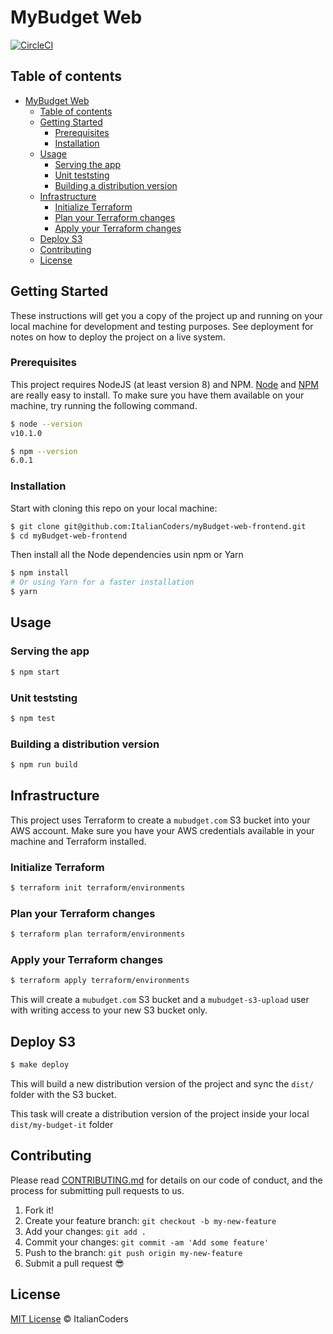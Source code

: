 # MyBudget Web

[![CircleCI](https://circleci.com/gh/ItalianCoders/myBudget-web-frontend.svg?style=svg)](https://circleci.com/gh/ItalianCoders/myBudget-web-frontend)

## Table of contents

- [MyBudget Web](#mybudget-web)
  - [Table of contents](#table-of-contents)
  - [Getting Started](#getting-started)
    - [Prerequisites](#prerequisites)
    - [Installation](#installation)
  - [Usage](#usage)
    - [Serving the app](#serving-the-app)
    - [Unit teststing](#unit-teststing)
    - [Building a distribution version](#building-a-distribution-version)
  - [Infrastructure](#infrastructure)
    - [Initialize Terraform](#initialize-terraform)
    - [Plan your Terraform changes](#plan-your-terraform-changes)
    - [Apply your Terraform changes](#apply-your-terraform-changes)
  - [Deploy S3](#deploy-s3)
  - [Contributing](#contributing)
  - [License](#license)

## Getting Started

These instructions will get you a copy of the project up and running on your local machine for development and testing purposes. See deployment for notes on how to deploy the project on a live system.

### Prerequisites

This project requires NodeJS (at least version 8) and NPM.
[Node](http://nodejs.org/) and [NPM](https://npmjs.org/) are really easy to install.
To make sure you have them available on your machine,
try running the following command.

```sh
$ node --version
v10.1.0

$ npm --version
6.0.1
```

### Installation

Start with cloning this repo on your local machine:

```sh
$ git clone git@github.com:ItalianCoders/myBudget-web-frontend.git
$ cd myBudget-web-frontend
```

Then install all the Node dependencies usin npm or Yarn

```sh
$ npm install
# Or using Yarn for a faster installation
$ yarn
```

## Usage

### Serving the app

```sh
$ npm start
```

### Unit teststing

```sh
$ npm test
```

### Building a distribution version

```sh
$ npm run build
```

## Infrastructure

This project uses Terraform to create a `mubudget.com` S3 bucket into your AWS account.
Make sure you have your AWS credentials available in your machine and Terraform installed.

### Initialize Terraform

```sh
$ terraform init terraform/environments
```
### Plan your Terraform changes

```sh
$ terraform plan terraform/environments
```
### Apply your Terraform changes

```sh
$ terraform apply terraform/environments
```

This will create a `mubudget.com` S3 bucket and a `mubudget-s3-upload`
user with writing access to your new S3 bucket only.

## Deploy S3

```sh
$ make deploy
```

This will build a new distribution version of the project and sync the `dist/`
folder with the S3 bucket.

This task will create a distribution version of the project
inside your local `dist/my-budget-it` folder

## Contributing

Please read [CONTRIBUTING.md](CONTRIBUTING.md) for details on our code of conduct, and the process for submitting pull requests to us.

1.  Fork it!
1.  Create your feature branch: `git checkout -b my-new-feature`
1.  Add your changes: `git add .`
1.  Commit your changes: `git commit -am 'Add some feature'`
1.  Push to the branch: `git push origin my-new-feature`
1.  Submit a pull request :sunglasses:

## License

[MIT License](https://github.com/ItalianCoders/italiancoders.github.io/blob/master/LICENSE) © ItalianCoders
